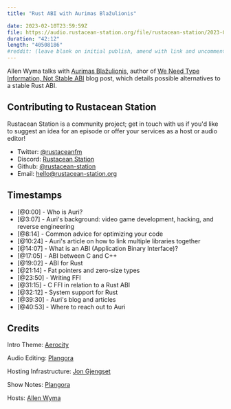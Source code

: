 ```yaml
---
title: "Rust ABI with Aurimas Blažulionis"

date: 2023-02-10T23:59:59Z
file: https://audio.rustacean-station.org/file/rustacean-station/2023-02-10-aurimas-blazulionis.mp3
duration: "42:12"
length: "40508186"
#reddit: (leave blank on initial publish, amend with link and uncomment this line after Reddit thread has been posted)
---
```

Allen Wyma talks with [Aurimas Blažulionis](https://blaz.is/), author of [We Need Type Information, Not Stable ABI](https://blaz.is/blog/post/we-dont-need-a-stable-abi/) blog post, which details possible alternatives to a stable Rust ABI.

## Contributing to Rustacean Station

Rustacean Station is a community project; get in touch with us if you'd like to suggest an idea for an episode or offer your services as a host or audio editor!

- Twitter: [@rustaceanfm](https://twitter.com/rustaceanfm)
- Discord: [Rustacean Station](https://discord.gg/cHc3Gyc)
- Github: [@rustacean-station](https://github.com/rustacean-station/)
- Email: [hello@rustacean-station.org](mailto:hello@rustacean-station.org)

## Timestamps
- [@0:00] - Who is Auri?
- [@3:07] - Auri's background: video game development, hacking, and reverse engineering
- [@8:14] - Common advice for optimizing your code
- [@10:24] - Auri's article on how to link multiple libraries together
- [@14:07] - What is an ABI (Application Binary Interface)?
- [@17:05] - ABI between C and C++
- [@19:02] - ABI for Rust
- [@21:14] - Fat pointers and zero-size types
- [@23:50] - Writing FFI
- [@31:15] - C FFI in relation to a Rust ABI
- [@32:12] - System support for Rust
- [@39:30] - Auri's blog and articles
- [@40:53] - Where to reach out to Auri

## Credits
Intro Theme: [Aerocity](https://twitter.com/AerocityMusic)

Audio Editing: [Plangora](https://twitter.com/plangora)

Hosting Infrastructure: [Jon Gjengset](https://twitter.com/jonhoo/)

Show Notes: [Plangora](https://twitter.com/plangora)

Hosts: [Allen Wyma](https://twitter.com/allenwyma)
